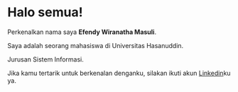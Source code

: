 # Halo semua! 

Perkenalkan nama saya **Efendy Wiranatha Masuli**.<br>

Saya adalah seorang mahasiswa di Universitas Hasanuddin.<br>

Jurusan Sistem Informasi.<br>

Jika kamu tertarik untuk berkenalan denganku, silakan ikuti akun [Linkedin]((https://www.linkedin.com/in/efendy-masuli/))ku ya.

<!--
**Efendycbs/Efendycbs** is a ✨ _special_ ✨ repository because its `README.md` (this file) appears on your GitHub profile.

Here are some ideas to get you started:

- 🔭 I’m currently working on ...
- 🌱 I’m currently learning ...
- 👯 I’m looking to collaborate on ...
- 🤔 I’m looking for help with ...
- 💬 Ask me about ...
- 📫 How to reach me: ...
- 😄 Pronouns: ...
- ⚡ Fun fact: ...
-->
